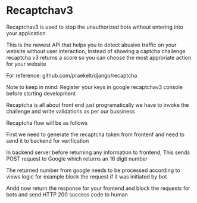 # Recaptchav3
Recaptchav3 is used to stop the unauthorized bots without entering into your application

This is the newest API that helps you to detect abusive traffic on your website without user interaction, Instead of showing a captcha challenge recaptcha v3 returns a score so you can choose the most approriate action for your website

For reference: github.com/praekelt/django/recaptcha

Note to keep in mind: Register your keys in google recaptchav3 console before stsrting development

Recaptcha is all about front end just programatically we have to invoke the challenge and write validations as per our bussiness

Recaptcha flow will be as follows

First we need to generate the recaptcha token from frontenf and need to send it to backend for verification

In backend server before returning any information to frontend, This sends POST request to Google which returns an 16 digit number

The returned number from google needs to be processed according to views logic for example block the request if it was initiated by bot

Andd now return the response for your frontend and block the requests for bots and send HTTP 200 success code to human
